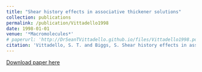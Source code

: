 ```yaml
---
title: "Shear history effects in associative thickener solutions"
collection: publications
permalink: /publication/Vittadello1998
date: 1998-01-01
venue: '*Macromolecules*'
# paperurl: 'http://DrSeanTVittadello.github.io/files/Vittadello1998.pdf'
citation: 'Vittadello, S. T. and Biggs, S. Shear history effects in associative thickener solutions. *Macromolecules*, 1998, 31, 7691-7697.'
---
```

[Download paper here](http://DrSeanTVittadello.github.io/files/Vittadello1998.pdf)
